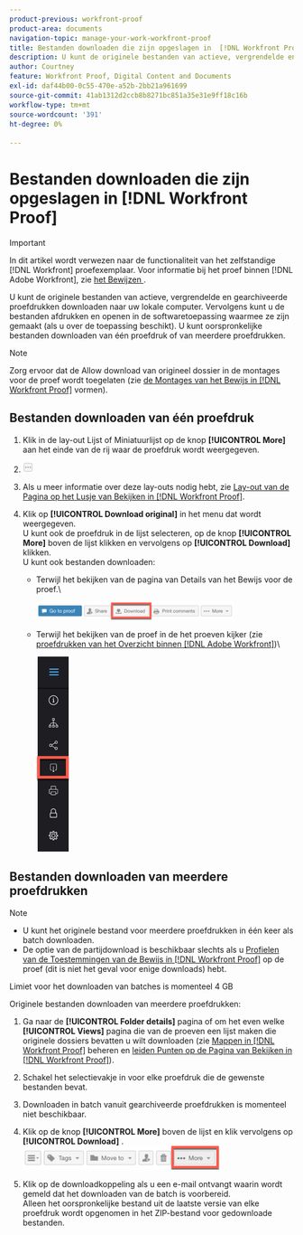 ```yaml
---
product-previous: workfront-proof
product-area: documents
navigation-topic: manage-your-work-workfront-proof
title: Bestanden downloaden die zijn opgeslagen in  [!DNL Workfront Proof]
description: U kunt de originele bestanden van actieve, vergrendelde en gearchiveerde proefdrukken downloaden naar uw lokale computer. Vervolgens kunt u de bestanden afdrukken en openen in de softwaretoepassing waarmee ze zijn gemaakt (als u over de toepassing beschikt). U kunt oorspronkelijke bestanden downloaden van één proefdruk of van meerdere proefdrukken.
author: Courtney
feature: Workfront Proof, Digital Content and Documents
exl-id: daf44b00-0c55-470e-a52b-2bb21a961699
source-git-commit: 41ab1312d2ccb8b8271bc851a35e31e9ff18c16b
workflow-type: tm+mt
source-wordcount: '391'
ht-degree: 0%

---
```


# Bestanden downloaden die zijn opgeslagen in [!DNL Workfront Proof]

>[!IMPORTANT]
>
>In dit artikel wordt verwezen naar de functionaliteit van het zelfstandige [!DNL Workfront] proefexemplaar. Voor informatie bij het proef binnen [!DNL Adobe Workfront], zie [ het Bewijzen ](../../../review-and-approve-work/proofing/proofing.md).

U kunt de originele bestanden van actieve, vergrendelde en gearchiveerde proefdrukken downloaden naar uw lokale computer. Vervolgens kunt u de bestanden afdrukken en openen in de softwaretoepassing waarmee ze zijn gemaakt (als u over de toepassing beschikt). U kunt oorspronkelijke bestanden downloaden van één proefdruk of van meerdere proefdrukken.

>[!NOTE]
>
>Zorg ervoor dat de Allow download van origineel dossier in de montages voor de proef wordt toegelaten (zie [ de Montages van het Bewijs in  [!DNL Workfront Proof]](../../../workfront-proof/wp-work-proofsfiles/manage-your-work/configure-proof-settings.md) vormen).

## Bestanden downloaden van één proefdruk

1. Klik in de lay-out Lijst of Miniatuurlijst op de knop **[!UICONTROL More]** aan het einde van de rij waar de proefdruk wordt weergegeven.
1. ![ More_button_small.png ](assets/more-button-small.png)

1. Als u meer informatie over deze lay-outs nodig hebt, zie [ Lay-out van de Pagina op het Lusje van Bekijken in  [!DNL Workfront Proof]](../../../workfront-proof/wp-work-proofsfiles/basic-features/page-layout-view.md).
1. Klik op **[!UICONTROL Download original]** in het menu dat wordt weergegeven.\
   U kunt ook de proefdruk in de lijst selecteren, op de knop **[!UICONTROL More]** boven de lijst klikken en vervolgens op **[!UICONTROL Download]** klikken.\
   U kunt ook bestanden downloaden:

   * Terwijl het bekijken van de pagina van Details van het Bewijs voor de proef.\

     ![ Download_btn_in_Proof_Details.png ](assets/download-btn-in-proof-details-350x32.png)

   * Terwijl het bekijken van de proef in de het proeven kijker (zie [ proefdrukken van het Overzicht binnen  [!DNL Adobe Workfront]](../../../review-and-approve-work/proofing/reviewing-proofs-within-workfront/review-proofs-in-wf.md))\

     ![ download_proof_btn_in_viewer.png ](assets/download-proof-btn-in-viewer.png)

## Bestanden downloaden van meerdere proefdrukken

>[!NOTE]
>
>* U kunt het originele bestand voor meerdere proefdrukken in één keer als batch downloaden.
>* De optie van de partijdownload is beschikbaar slechts als u [ Profielen van de Toestemmingen van de Bewijs in  [!DNL Workfront Proof]](../../../workfront-proof/wp-acct-admin/account-settings/proof-perm-profiles-in-wp.md) op de proef (dit is niet het geval voor enige downloads) hebt.
>



Limiet voor het downloaden van batches is momenteel 4 GB

Originele bestanden downloaden van meerdere proefdrukken:

1. Ga naar de **[!UICONTROL Folder details]** pagina of om het even welke **[!UICONTROL Views]** pagina die van de proeven een lijst maken die originele dossiers bevatten u wilt downloaden (zie [ Mappen in  [!DNL Workfront Proof]](../../../workfront-proof/wp-work-proofsfiles/organize-your-work/manage-folders.md) beheren en [ leiden Punten op de Pagina van Bekijken in  [!DNL Workfront Proof]](../../../workfront-proof/wp-work-proofsfiles/manage-your-work/manage-items-on-views-page.md)).

1. Schakel het selectievakje in voor elke proefdruk die de gewenste bestanden bevat.
1. Downloaden in batch vanuit gearchiveerde proefdrukken is momenteel niet beschikbaar.
1. Klik op de knop **[!UICONTROL More]** boven de lijst en klik vervolgens op **[!UICONTROL Download]** .\
   ![ More_button_above_lists.png ](assets/more-button-above-lists-350x42.png)

1. Klik op de downloadkoppeling als u een e-mail ontvangt waarin wordt gemeld dat het downloaden van de batch is voorbereid.\
   Alleen het oorspronkelijke bestand uit de laatste versie van elke proefdruk wordt opgenomen in het ZIP-bestand voor gedownloade bestanden.
